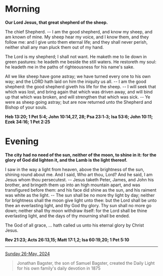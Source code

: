 # Morning

**Our Lord Jesus, that great shepherd of the sheep.**
 
The chief Shepherd. -- I am the good shepherd, and know my sheep, and am known of mine. My sheep hear my voice, and I know them, and they follow me: and I give unto them eternal life; and they shall never perish, neither shall any man pluck them out of my hand.
 
The Lord is my shepherd; I shall not want. He maketh me to lie down in green pastures: he leadeth me beside the still waters. He restoreth my soul: he leadeth me in the paths of righteousness for his name's sake.
 
All we like sheep have gone astray; we have turned every one to his own way; and the LORD hath laid on him the iniquity us all. -- I am the good shepherd: the good shepherd giveth his life for the sheep. -- I will seek that which was lost, and bring again that which was driven away, and will bind up that which was broken, and will strengthen that which was sick. -- Ye were as sheep going astray; but are now returned unto the Shepherd and Bishop of your souls.  

**Heb 13:20; 1 Pet 5:4; John 10:14,27, 28; Psa 23:1‑3; Isa 53:6; John 10:11; Ezek 34:16; 1 Pet 2:25**

# Evening

**The city had no need of the sun, neither of the moon, to shine in it: for the glory of God did lighten it, and the Lamb is the light thereof.**
 
I saw in the way a light from heaven, above the brightness of the sun, shining round about me. And I said, Who art thou, Lord? And he said, I am Jesus whom thou persecutest. -- Jesus taketh Peter, James, and John his brother, and bringeth them up into an high mountain apart, and was transfigured before them: and his face did shine as the sun, and his raiment was white as the light. -- The sun shall be no more thy light by day; neither for brightness shall the moon give light unto thee: but the Lord shall be unto thee an everlasting light, and thy God thy glory. Thy sun shall no more go down; neither shall thy moon withdraw itself: for the Lord shall be thine everlasting light, and the days of thy mourning shall be ended.
 
The God of all grace, ... hath called us unto his eternal glory by Christ Jesus.  

**Rev 21:23; Acts 26:13,15; Matt 17:1,2; Isa 60:19,20; 1 Pet 5:10**

---

[Sunday 26-May, 2024](https://t.me/s/daily_light)

> Jonathan Bagster, the son of Samuel Bagster, created the Daily Light for his own family's daily devotion in 1875

